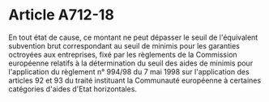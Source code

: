 # Article A712-18

<p>En tout état de cause, ce montant ne peut dépasser le seuil de  l'équivalent subvention brut  correspondant au seuil de minimis pour les garanties octroyées aux entreprises, fixé par les règlements de la Commission européenne relatifs à la détermination du seuil des aides de minimis pour l'application du règlement n° 994/98 du 7 mai 1998 sur l'application des articles 92 et 93 du traité instituant la Communauté européenne à certaines catégories d'aides d'Etat horizontales.</p>